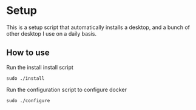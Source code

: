 # Setup

This is a setup script that automatically installs a desktop, and a bunch of other desktop I use on a daily basis.

## How to use

Run the install install script

	sudo ./install

Run the configuration script to configure docker

	sudo ./configure